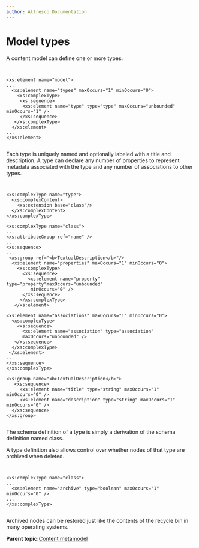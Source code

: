 ```yaml
---
author: Alfresco Documentation
---
```


# Model types

A content model can define one or more types.

```

        
<xs:element name="model">
...
  <xs:element name="types" maxOccurs="1" minOccurs="0">
    <xs:complexType>
     <xs:sequence>
      <xs:element name="type" type="type" maxOccurs="unbounded" minOccurs="1" />
     </xs:sequence>
   </xs:complexType>
  </xs:element>
...
</xs:element>


```

Each type is uniquely named and optionally labeled with a title and description. A type can declare any number of properties to represent metadata associated with the type and any number of associations to other types.

```

        
<xs:complexType name="type">
  <xs:complexContent>
    <xs:extension base="class"/>
  </xs:complexContent>
</xs:complexType>

<xs:complexType name="class">
...
<xs:attributeGroup ref="name" />
...
<xs:sequence>
...
 <xs:group ref="<b>TextualDescription</b>"/>
  <xs:element name="properties" maxOccurs="1" minOccurs="0">
    <xs:complexType>
      <xs:sequence>
        <xs:element name="property" type="property"maxOccurs="unbounded"
         minOccurs="0" />
      </xs:sequence>
     </xs:complexType>
   </xs:element>

<xs:element name="associations" maxOccurs="1" minOccurs="0">
  <xs:complexType>
    <xs:sequence>
      <xs:element name="association" type="association"
      maxOccurs="unbounded" />
   </xs:sequence>
  </xs:complexType>
 </xs:element>
...
</xs:sequence>
</xs:complexType>

<xs:group name="<b>TextualDescription</b>">
   <xs:sequence>
     <xs:element name="title" type="string" maxOccurs="1" minOccurs="0" />
     <xs:element name="description" type="string" maxOccurs="1" minOccurs="0" />
  </xs:sequence>
</xs:group>


```

The schema definition of a type is simply a derivation of the schema definition named class.

A type definition also allows control over whether nodes of that type are archived when deleted.

```

        
<xs:complexType name="class">
...
  <xs:element name="archive" type="boolean" maxOccurs="1" minOccurs="0" />
...
</xs:complexType>


```

Archived nodes can be restored just like the contents of the recycle bin in many operating systems.

**Parent topic:**[Content metamodel](../concepts/metadata-model-define.md)

